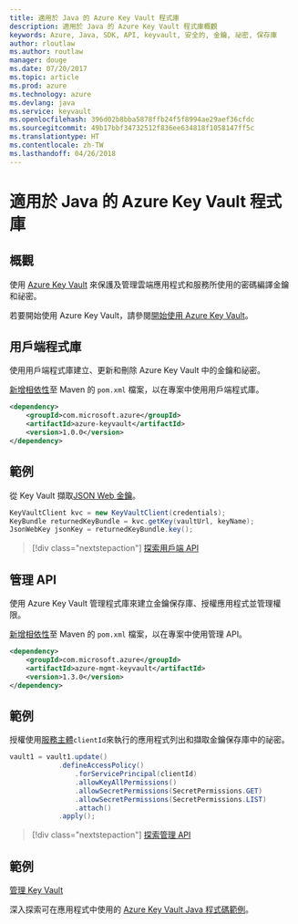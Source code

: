 ```yaml
---
title: 適用於 Java 的 Azure Key Vault 程式庫
description: 適用於 Java 的 Azure Key Vault 程式庫概觀
keywords: Azure, Java, SDK, API, keyvault, 安全的, 金鑰, 祕密, 保存庫
author: rloutlaw
ms.author: routlaw
manager: douge
ms.date: 07/20/2017
ms.topic: article
ms.prod: azure
ms.technology: azure
ms.devlang: java
ms.service: keyvault
ms.openlocfilehash: 396d02b8bba5878ffb24f5f8994ae29aef36cfdc
ms.sourcegitcommit: 49b17bbf34732512f836ee634818f1058147ff5c
ms.translationtype: HT
ms.contentlocale: zh-TW
ms.lasthandoff: 04/26/2018
---
```

# <a name="azure-key-vault-libraries-for-java"></a>適用於 Java 的 Azure Key Vault 程式庫

## <a name="overview"></a>概觀

使用 [Azure Key Vault](/azure/key-vault/) 來保護及管理雲端應用程式和服務所使用的密碼編譯金鑰和祕密。

若要開始使用 Azure Key Vault，請參閱[開始使用 Azure Key Vault](/azure/key-vault/key-vault-get-started)。

## <a name="client-library"></a>用戶端程式庫

使用用戶端程式庫建立、更新和刪除 Azure Key Vault 中的金鑰和祕密。

[新增相依性](https://maven.apache.org/guides/getting-started/index.html#How_do_I_use_external_dependencies)至 Maven 的 `pom.xml` 檔案，以在專案中使用用戶端程式庫。  

```XML
<dependency>
    <groupId>com.microsoft.azure</groupId>
    <artifactId>azure-keyvault</artifactId>
    <version>1.0.0</version>
</dependency>
```   

## <a name="example"></a>範例

從 Key Vault 擷取[JSON Web 金鑰](https://tools.ietf.org/html/draft-ietf-jose-json-web-key-18)。

```java
KeyVaultClient kvc = new KeyVaultClient(credentials);
KeyBundle returnedKeyBundle = kvc.getKey(vaultUrl, keyName);
JsonWebKey jsonKey = returnedKeyBundle.key();
```

> [!div class="nextstepaction"]
> [探索用戶端 API](/java/api/overview/azure/keyvault/client)


## <a name="management-api"></a>管理 API

使用 Azure Key Vault 管理程式庫來建立金鑰保存庫、授權應用程式並管理權限。 

[新增相依性](https://maven.apache.org/guides/getting-started/index.html#How_do_I_use_external_dependencies)至 Maven 的 `pom.xml` 檔案，以在專案中使用管理 API。  

```XML
<dependency>
    <groupId>com.microsoft.azure</groupId>
    <artifactId>azure-mgmt-keyvault</artifactId>
    <version>1.3.0</version>
</dependency>
```

## <a name="example"></a>範例

授權使用[服務主體](/azure/azure-resource-manager/resource-group-create-service-principal-portal)`clientId`來執行的應用程式列出和擷取金鑰保存庫中的祕密。 

```java
vault1 = vault1.update()
            .defineAccessPolicy()
                .forServicePrincipal(clientId)
                .allowKeyAllPermissions()
                .allowSecretPermissions(SecretPermissions.GET)
                .allowSecretPermissions(SecretPermissions.LIST)
                .attach()
            .apply();
```

> [!div class="nextstepaction"]
> [探索管理 API](/java/api/overview/azure/keyvault/management)


## <a name="samples"></a>範例

[管理 Key Vault][1]   

[1]: https://github.com/Azure-Samples/key-vault-java-manage-key-vaults

深入探索可在應用程式中使用的 [Azure Key Vault Java 程式碼範例](https://azure.microsoft.com/resources/samples/?platform=java&term=key+vault)。

